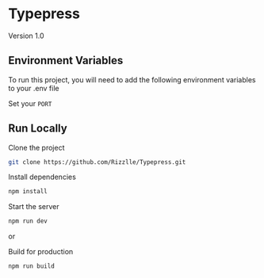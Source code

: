 # Typepress

Version 1.0

## Environment Variables

To run this project, you will need to add the following environment variables to your .env file

Set your `PORT`

## Run Locally

Clone the project

```bash
git clone https://github.com/Rizzlle/Typepress.git
```

Install dependencies

```bash
npm install
```

Start the server

```bash
npm run dev
```

or 

Build for production

```bash
npm run build
```